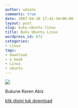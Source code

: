 ```yaml
---
author: udienz
comments: true
date: 2007-04-30 17:42:34+00:00
layout: post
slug: buku-ubuntu-linux
title: Buku Ubuntu Linux
wordpress_id: 672
categories:
- Linux
tags:
- download
- e-book
- Linux
- ubuntu
---
```


![](http://img443.imageshack.us/img443/5373/bibletu5.jpg)

Bukune Keren Abiz

[klik disini tuk download](http://depositfiles.com/files/670064)

